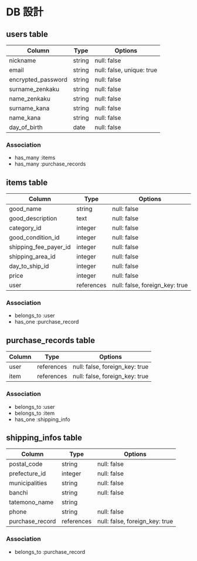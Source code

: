 # DB 設計

## users table

| Column             | Type                | Options                   |
|--------------------|---------------------|---------------------------|
| nickname           | string              | null: false               |
| email              | string              | null: false, unique: true |
| encrypted_password | string              | null: false               |
| surname_zenkaku    | string              | null: false               |
| name_zenkaku       | string              | null: false               |
| surname_kana       | string              | null: false               |
| name_kana          | string              | null: false               |
| day_of_birth       | date                | null: false               |

### Association

* has_many :items
* has_many :purchase_records

## items table

| Column                              | Type       | Options                        |
|-------------------------------------|------------|--------------------------------|
| good_name                           | string     | null: false                    |
| good_description                    | text       | null: false                    |
| category_id                         | integer    | null: false                    |
| good_condition_id                   | integer    | null: false                    |
| shipping_fee_payer_id               | integer    | null: false                    |
| shipping_area_id                    | integer    | null: false                    |
| day_to_ship_id                      | integer    | null: false                    |
| price                               | integer    | null: false                    |
| user                                | references | null: false, foreign_key: true |

### Association

- belongs_to :user
- has_one :purchase_record

## purchase_records table

| Column                              | Type       | Options                        |
|-------------------------------------|------------|--------------------------------|
| user                                | references | null: false, foreign_key: true |
| item                                | references | null: false, foreign_key: true |

### Association

- belongs_to :user
- belongs_to :item
- has_one :shipping_info

## shipping_infos table

| Column                              | Type       | Options                        |
|-------------------------------------|------------|--------------------------------|
| postal_code                         | string     | null: false                    |
| prefecture_id                       | integer    | null: false                    |
| municipalities                      | string     | null: false                    |
| banchi                              | string     | null: false                    |
| tatemono_name                       | string     |                                |
| phone                               | string     | null: false                    |
| purchase_record                     | references | null: false, foreign_key: true |

### Association

- belongs_to :purchase_record